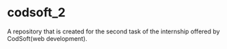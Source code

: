 # codsoft_2
A repository that is created for the second task of the internship offered by CodSoft(web development). 


